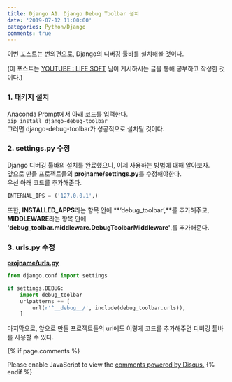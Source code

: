 ```yaml
---
title: Django A1. Django Debug Toolbar 설치
date: '2019-07-12 11:00:00'
categories: Python/Django
comments: true
---
```

이번 포스트는 번외편으로, Django의 디버깅 툴바를 설치해볼 것이다. 

(이 포스트는 [YOUTUBE : LIFE SOFT](https://www.youtube.com/channel/UCqRTjWqD-ZWHj0ZoPSKVWBw) 님이 게시하시는 글을 통해 공부하고 작성한 것이다.)

### 1. 패키지 설치

Anaconda Prompt에서 아래 코드를 입력한다.   
<code>pip install django-debug-toolbar</code>  
그러면 django-debug-toolbar가 성공적으로 설치될 것이다.

### 2. settings.py 수정

Django 디버깅 툴바의 설치를 완료했으니, 이제 사용하는 방법에 대해 알아보자.  
앞으로 만들 프로젝트들의  **projname/settings.py**를 수정해야한다.   
우선 아래 코드를 추가해준다.

```python
INTERNAL_IPS = ('127.0.0.1',)
```
또한, **INSTALLED_APPS**라는 항목 안에 **‘debug_toolbar’,**를 추가해주고, **MIDDLEWARE**라는 항목 안에 **'debug_toolbar.middleware.DebugToolbarMiddleware'**,를 추가해준다.

### 3. urls.py 수정

**<u>projname/urls.py</u>**  

```python
from django.conf import settings

if settings.DEBUG:
    import debug_toolbar
    urlpatterns += [
        url(r'^__debug__/', include(debug_toolbar.urls)),
    ]
```

마지막으로, 앞으로 만들 프로젝트들의 url에도 이렇게 코드를 추가해주면 디버깅 툴바를 사용할 수 있다. 





{% if page.comments %}
<div id="disqus_thread"></div>
<script>
/**
*  RECOMMENDED CONFIGURATION VARIABLES: EDIT AND UNCOMMENT THE SECTION BELOW TO INSERT DYNAMIC VALUES FROM YOUR PLATFORM OR CMS.
*  LEARN WHY DEFINING THESE VARIABLES IS IMPORTANT: https://disqus.com/admin/universalcode/#configuration-variables*/
/*
var disqus_config = function () {
this.page.url = PAGE_URL;  // Replace PAGE_URL with your page's canonical URL variable
this.page.identifier = PAGE_IDENTIFIER; // Replace PAGE_IDENTIFIER with your page's unique identifier variable
};
*/
(function() { // DON'T EDIT BELOW THIS LINE
var d = document, s = d.createElement('script');
s.src = 'https://hwnagto.disqus.com/embed.js';
s.setAttribute('data-timestamp', +new Date());
(d.head || d.body).appendChild(s);
})();
</script>
<noscript>Please enable JavaScript to view the <a href="https://disqus.com/?ref_noscript">comments powered by Disqus.</a></noscript>
{% endif %}
